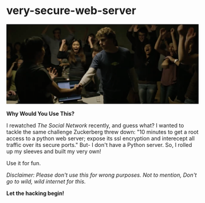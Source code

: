 # very-secure-web-server
![Description](files/the%20scene.png)

**Why Would You Use This?**

I rewatched _The Social Network_ recently, and guess what? I wanted to tackle the same challenge Zuckerberg threw down: "10 minutes to get a root access to a python web server; expose its ssl encryption and interecept all traffic over its secure ports." But- I don't have a Python server. So, I rolled up my sleeves and built my very own!

Use it for fun.

_Disclaimer: Please don't use this for wrong purposes.  Not to mention, Don't go to wild, wild internet for this._

**Let the hacking begin!**